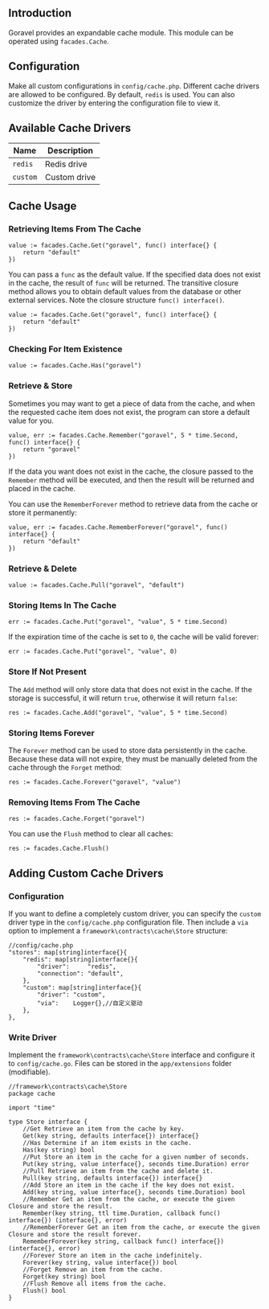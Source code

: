 ## Introduction

Goravel provides an expandable cache module. This module can be operated using `facades.Cache`.

## Configuration

Make all custom configurations in `config/cache.php`. Different cache drivers are allowed to be configured. By default, `redis` is used. You can also customize the driver by entering the configuration file to view it.

## Available Cache Drivers

Name      |  Description
-------- | -------------
`redis`  |  Redis drive
`custom` |  Custom drive

## Cache Usage

### Retrieving Items From The Cache

```
value := facades.Cache.Get("goravel", func() interface{} {
    return "default"
})
```

You can pass a `func` as the default value. If the specified data does not exist in the cache, the result of `func` will be returned. The transitive closure method allows you to obtain default values from the database or other external services. Note the closure structure `func() interface()`.

```
value := facades.Cache.Get("goravel", func() interface{} {
    return "default"
})
```

### Checking For Item Existence

```
value := facades.Cache.Has("goravel")
```

### Retrieve & Store

Sometimes you may want to get a piece of data from the cache, and when the requested cache item does not exist, the program can store a default value for you.

```
value, err := facades.Cache.Remember("goravel", 5 * time.Second, func() interface{} {
    return "goravel"
})
```

If the data you want does not exist in the cache, the closure passed to the `Remember` method will be executed, and then the result will be returned and placed in the cache.

You can use the `RememberForever` method to retrieve data from the cache or store it permanently:

```
value, err := facades.Cache.RememberForever("goravel", func() interface{} {
    return "default"
})
```

### Retrieve & Delete

```
value := facades.Cache.Pull("goravel", "default")
```

### Storing Items In The Cache

```
err := facades.Cache.Put("goravel", "value", 5 * time.Second)
```

If the expiration time of the cache is set to `0`, the cache will be valid forever:

```
err := facades.Cache.Put("goravel", "value", 0)
```

### Store If Not Present

The `Add` method will only store data that does not exist in the cache. If the storage is successful, it will return `true`, otherwise it will return `false`:

```
res := facades.Cache.Add("goravel", "value", 5 * time.Second)
```

### Storing Items Forever

The `Forever` method can be used to store data persistently in the cache. Because these data will not expire, they must be manually deleted from the cache through the `Forget` method:

```
res := facades.Cache.Forever("goravel", "value")
```

### Removing Items From The Cache

```
res := facades.Cache.Forget("goravel")
```

You can use the `Flush` method to clear all caches:

```
res := facades.Cache.Flush()
```

## Adding Custom Cache Drivers

### Configuration

If you want to define a completely custom driver, you can specify the `custom` driver type in the `config/cache.php` configuration file.
Then include a `via` option to implement a `framework\contracts\cache\Store` structure:

```
//config/cache.php
"stores": map[string]interface{}{
    "redis": map[string]interface{}{
        "driver":     "redis",
        "connection": "default",
    },
    "custom": map[string]interface{}{
        "driver": "custom",
        "via":    Logger{},//自定义驱动
    },
},
```

### Write Driver

Implement the `framework\contracts\cache\Store` interface and configure it to `config/cache.go`. Files can be stored in the `app/extensions` folder (modifiable).

```
//framework\contracts\cache\Store
package cache

import "time"

type Store interface {
	//Get Retrieve an item from the cache by key.
	Get(key string, defaults interface{}) interface{}
	//Has Determine if an item exists in the cache.
	Has(key string) bool
	//Put Store an item in the cache for a given number of seconds.
	Put(key string, value interface{}, seconds time.Duration) error
	//Pull Retrieve an item from the cache and delete it.
	Pull(key string, defaults interface{}) interface{}
	//Add Store an item in the cache if the key does not exist.
	Add(key string, value interface{}, seconds time.Duration) bool
	//Remember Get an item from the cache, or execute the given Closure and store the result.
	Remember(key string, ttl time.Duration, callback func() interface{}) (interface{}, error)
	//RememberForever Get an item from the cache, or execute the given Closure and store the result forever.
	RememberForever(key string, callback func() interface{}) (interface{}, error)
	//Forever Store an item in the cache indefinitely.
	Forever(key string, value interface{}) bool
	//Forget Remove an item from the cache.
	Forget(key string) bool
	//Flush Remove all items from the cache.
	Flush() bool
}
```